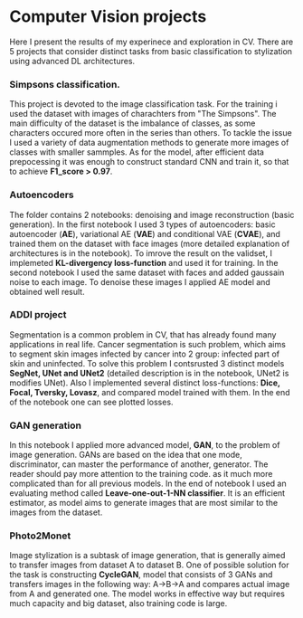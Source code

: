 # Computer Vision projects

Here I present the results of my experinece and exploration in CV. There are 5 projects that consider distinct tasks from basic classification to stylization using advanced DL architectures.

### Simpsons classification. 
This project is devoted to the image classification task. For the training i used the dataset with images of charachters from "The Simpsons". The main difficulty of the dataset is the imbalance of classes, as some characters occured more often in the series than others. To tackle the issue I used a variety of data augmentation methods to generate more images of classes with smaller sammples. As for the model, after efficient data prepocessing it was enough to construct standard CNN and train it, so that to achieve **F1_score > 0.97**.
### Autoencoders
The folder contains 2 notebooks: denoising and image reconstruction (basic generation). In the first notebook I used 3 types of autoencoders: basic autoencoder (**AE**), variational AE (**VAE**) and conditional VAE (**CVAE**), and trained them on the dataset with face images (more detailed explanation of architectures is in the notebook). To imrove the result on the validset, I implemeted **KL-divergency loss-function** and used it for training. In the second notebook I used the same dataset with faces and added gaussain noise to each image. To denoise these images I applied AE model and obtained well result. 
### ADDI project
Segmentation is a common problem in CV, that has already found many applications in real life. Cancer segmentation is such problem, which aims to segment skin images infected by cancer into 2 group: infected part of skin and uninfected. To solve this problem I contsrusted 3 distinct models **SegNet, UNet and UNet2** (detailed description is in the notebook, UNet2 is modifies UNet).
Also I implemented several distinct loss-functions: **Dice, Focal, Tversky, Lovasz**, and compared model trained with them. In the end of the notebook one can see plotted losses.
### GAN generation
In this notebook I applied more advanced model, **GAN**, to the problem of image generation. GANs are based on the idea that one mode, discriminator, can master the performance of another, generator. The reader should pay more attention to the training code. as it much more complicated than for all previous models. In the end of notebook I used an evaluating method called **Leave-one-out-1-NN classifier**. It is an efficient estimator, as model aims to generate images that are most similar to the images from the dataset.  
### Photo2Monet
Image stylization is a subtask of image generation, that is generally aimed to transfer images from dataset A to dataset B. One of possible solution for the task is constructing **CycleGAN**, model that consists of 3 GANs and transfers images in the following way: A->B->A and compares actual image from A and generated one. The model works in effective way but requires much capacity and big dataset, also training code is large.
